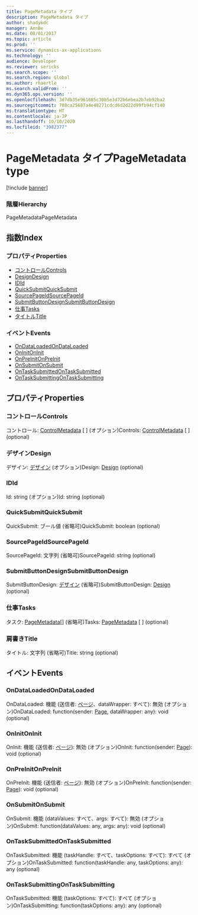```yaml
---
title: PageMetadata タイプ
description: PageMetadata タイプ
author: shadykdc
manager: AnnBe
ms.date: 08/01/2017
ms.topic: article
ms.prod: ''
ms.service: dynamics-ax-applications
ms.technology: ''
audience: Developer
ms.reviewer: sericks
ms.search.scope: ''
ms.search.region: Global
ms.author: rhaertle
ms.search.validFrom: ''
ms.dyn365.ops.version: ''
ms.openlocfilehash: 3d7db35e961685c30b5e3d72b6ebea2b7eb92ba2
ms.sourcegitcommit: 708ca25687a4e48271cdcd6d2d22d99fb94cf140
ms.translationtype: HT
ms.contentlocale: ja-JP
ms.lasthandoff: 10/10/2020
ms.locfileid: "3982377"
---
```

# <a name="pagemetadata-type"></a><span data-ttu-id="5f9b3-103">PageMetadata タイプ</span><span class="sxs-lookup"><span data-stu-id="5f9b3-103">PageMetadata type</span></span>

[!include [banner](../../../../includes/banner.md)]

### <a name="hierarchy"></a><span data-ttu-id="5f9b3-104">階層</span><span class="sxs-lookup"><span data-stu-id="5f9b3-104">Hierarchy</span></span>

<span data-ttu-id="5f9b3-105">PageMetadata</span><span class="sxs-lookup"><span data-stu-id="5f9b3-105">PageMetadata</span></span> <br>

## <a name="index"></a><span data-ttu-id="5f9b3-106">指数</span><span class="sxs-lookup"><span data-stu-id="5f9b3-106">Index</span></span>

### <a name="properties"></a><span data-ttu-id="5f9b3-107">プロパティ</span><span class="sxs-lookup"><span data-stu-id="5f9b3-107">Properties</span></span>

* [<span data-ttu-id="5f9b3-108">コントロール</span><span class="sxs-lookup"><span data-stu-id="5f9b3-108">Controls</span></span>](view-model-ipage-ipagemetadata.md#controls)
* [<span data-ttu-id="5f9b3-109">Design</span><span class="sxs-lookup"><span data-stu-id="5f9b3-109">Design</span></span>](view-model-ipage-ipagemetadata.md#design)
* [<span data-ttu-id="5f9b3-110">ID</span><span class="sxs-lookup"><span data-stu-id="5f9b3-110">Id</span></span>](view-model-ipage-ipagemetadata.md#id)
* [<span data-ttu-id="5f9b3-111">QuickSubmit</span><span class="sxs-lookup"><span data-stu-id="5f9b3-111">QuickSubmit</span></span>](view-model-ipage-ipagemetadata.md#quicksubmit)
* [<span data-ttu-id="5f9b3-112">SourcePageId</span><span class="sxs-lookup"><span data-stu-id="5f9b3-112">SourcePageId</span></span>](view-model-ipage-ipagemetadata.md#sourcepageid)
* [<span data-ttu-id="5f9b3-113">SubmitButtonDesign</span><span class="sxs-lookup"><span data-stu-id="5f9b3-113">SubmitButtonDesign</span></span>](view-model-ipage-ipagemetadata.md#submitbuttondesign)
* [<span data-ttu-id="5f9b3-114">仕事</span><span class="sxs-lookup"><span data-stu-id="5f9b3-114">Tasks</span></span>](view-model-ipage-ipagemetadata.md#tasks)
* [<span data-ttu-id="5f9b3-115">タイトル</span><span class="sxs-lookup"><span data-stu-id="5f9b3-115">Title</span></span>](view-model-ipage-ipagemetadata.md#title)

### <a name="events"></a><span data-ttu-id="5f9b3-116">イベント</span><span class="sxs-lookup"><span data-stu-id="5f9b3-116">Events</span></span>

* [<span data-ttu-id="5f9b3-117">OnDataLoaded</span><span class="sxs-lookup"><span data-stu-id="5f9b3-117">OnDataLoaded</span></span>](view-model-ipage-ipagemetadata.md#ondataloaded)
* [<span data-ttu-id="5f9b3-118">OnInit</span><span class="sxs-lookup"><span data-stu-id="5f9b3-118">OnInit</span></span>](view-model-ipage-ipagemetadata.md#oninit)
* [<span data-ttu-id="5f9b3-119">OnPreInit</span><span class="sxs-lookup"><span data-stu-id="5f9b3-119">OnPreInit</span></span>](view-model-ipage-ipagemetadata.md#onpreinit)
* [<span data-ttu-id="5f9b3-120">OnSubmit</span><span class="sxs-lookup"><span data-stu-id="5f9b3-120">OnSubmit</span></span>](view-model-ipage-ipagemetadata.md#onsubmit)
* [<span data-ttu-id="5f9b3-121">OnTaskSubmitted</span><span class="sxs-lookup"><span data-stu-id="5f9b3-121">OnTaskSubmitted</span></span>](view-model-ipage-ipagemetadata.md#ontasksubmitted)
* [<span data-ttu-id="5f9b3-122">OnTaskSubmitting</span><span class="sxs-lookup"><span data-stu-id="5f9b3-122">OnTaskSubmitting</span></span>](view-model-ipage-ipagemetadata.md#ontasksubmitting)

## <a name="properties"></a><span data-ttu-id="5f9b3-123">プロパティ</span><span class="sxs-lookup"><span data-stu-id="5f9b3-123">Properties</span></span>

### <a name="controls"></a><span data-ttu-id="5f9b3-124">コントロール</span><span class="sxs-lookup"><span data-stu-id="5f9b3-124">Controls</span></span>

<span data-ttu-id="5f9b3-125">コントロール: [ControlMetadata](view-model-control-basecontrol-icontrol-icontrolmetadata.md) \[ \] (オプション)</span><span class="sxs-lookup"><span data-stu-id="5f9b3-125">Controls: [ControlMetadata](view-model-control-basecontrol-icontrol-icontrolmetadata.md) \[ \] (optional)</span></span> 




### <a name="design"></a><span data-ttu-id="5f9b3-126">デザイン</span><span class="sxs-lookup"><span data-stu-id="5f9b3-126">Design</span></span>

<span data-ttu-id="5f9b3-127">デザイン: [デザイン](view-model-ipage-idesign.md) (オプション)</span><span class="sxs-lookup"><span data-stu-id="5f9b3-127">Design: [Design](view-model-ipage-idesign.md) (optional)</span></span> 




### <a name="id"></a><span data-ttu-id="5f9b3-128">ID</span><span class="sxs-lookup"><span data-stu-id="5f9b3-128">Id</span></span>

<span data-ttu-id="5f9b3-129">Id: string (オプション)</span><span class="sxs-lookup"><span data-stu-id="5f9b3-129">Id: string (optional)</span></span> 




### <a name="quicksubmit"></a><span data-ttu-id="5f9b3-130">QuickSubmit</span><span class="sxs-lookup"><span data-stu-id="5f9b3-130">QuickSubmit</span></span>

<span data-ttu-id="5f9b3-131">QuickSubmit: ブール値 (省略可)</span><span class="sxs-lookup"><span data-stu-id="5f9b3-131">QuickSubmit: boolean (optional)</span></span> 




### <a name="sourcepageid"></a><span data-ttu-id="5f9b3-132">SourcePageId</span><span class="sxs-lookup"><span data-stu-id="5f9b3-132">SourcePageId</span></span>

<span data-ttu-id="5f9b3-133">SourcePageId: 文字列 (省略可)</span><span class="sxs-lookup"><span data-stu-id="5f9b3-133">SourcePageId: string (optional)</span></span> 




### <a name="submitbuttondesign"></a><span data-ttu-id="5f9b3-134">SubmitButtonDesign</span><span class="sxs-lookup"><span data-stu-id="5f9b3-134">SubmitButtonDesign</span></span>

<span data-ttu-id="5f9b3-135">SubmitButtonDesign: [デザイン](view-model-ipage-idesign.md) (省略可)</span><span class="sxs-lookup"><span data-stu-id="5f9b3-135">SubmitButtonDesign: [Design](view-model-ipage-idesign.md) (optional)</span></span> 




### <a name="tasks"></a><span data-ttu-id="5f9b3-136">仕事</span><span class="sxs-lookup"><span data-stu-id="5f9b3-136">Tasks</span></span>

<span data-ttu-id="5f9b3-137">タスク: [PageMetadata](view-model-ipage-ipagemetadata.md)\[\] (省略可)</span><span class="sxs-lookup"><span data-stu-id="5f9b3-137">Tasks: [PageMetadata](view-model-ipage-ipagemetadata.md) \[ \] (optional)</span></span> 




### <a name="title"></a><span data-ttu-id="5f9b3-138">肩書き</span><span class="sxs-lookup"><span data-stu-id="5f9b3-138">Title</span></span>

<span data-ttu-id="5f9b3-139">タイトル: 文字列 (省略可)</span><span class="sxs-lookup"><span data-stu-id="5f9b3-139">Title: string (optional)</span></span> 




## <a name="events"></a><span data-ttu-id="5f9b3-140">イベント</span><span class="sxs-lookup"><span data-stu-id="5f9b3-140">Events</span></span>

### <a name="ondataloaded"></a><span data-ttu-id="5f9b3-141">OnDataLoaded</span><span class="sxs-lookup"><span data-stu-id="5f9b3-141">OnDataLoaded</span></span>

<span data-ttu-id="5f9b3-142">OnDataLoaded: 機能 (送信者: [ページ](view-model-ipage-ipage.md)、dataWrapper: すべて): 無効 (オプション)</span><span class="sxs-lookup"><span data-stu-id="5f9b3-142">OnDataLoaded: function(sender: [Page](view-model-ipage-ipage.md), dataWrapper: any): void (optional)</span></span> 




### <a name="oninit"></a><span data-ttu-id="5f9b3-143">OnInit</span><span class="sxs-lookup"><span data-stu-id="5f9b3-143">OnInit</span></span>

<span data-ttu-id="5f9b3-144">OnInit: 機能 (送信者: [ページ](view-model-ipage-ipage.md)): 無効 (オプション)</span><span class="sxs-lookup"><span data-stu-id="5f9b3-144">OnInit: function(sender: [Page](view-model-ipage-ipage.md)): void (optional)</span></span> 




### <a name="onpreinit"></a><span data-ttu-id="5f9b3-145">OnPreInit</span><span class="sxs-lookup"><span data-stu-id="5f9b3-145">OnPreInit</span></span>

<span data-ttu-id="5f9b3-146">OnPreInit: 機能 (送信者: [ページ](view-model-ipage-ipage.md)): 無効 (オプション)</span><span class="sxs-lookup"><span data-stu-id="5f9b3-146">OnPreInit: function(sender: [Page](view-model-ipage-ipage.md)): void (optional)</span></span> 




### <a name="onsubmit"></a><span data-ttu-id="5f9b3-147">OnSubmit</span><span class="sxs-lookup"><span data-stu-id="5f9b3-147">OnSubmit</span></span>

<span data-ttu-id="5f9b3-148">OnSubmit: 機能 (dataValues: すべて、args: すべて): 無効 (オプション)</span><span class="sxs-lookup"><span data-stu-id="5f9b3-148">OnSubmit: function(dataValues: any, args: any): void (optional)</span></span> 




### <a name="ontasksubmitted"></a><span data-ttu-id="5f9b3-149">OnTaskSubmitted</span><span class="sxs-lookup"><span data-stu-id="5f9b3-149">OnTaskSubmitted</span></span>

<span data-ttu-id="5f9b3-150">OnTaskSubmitted: 機能 (taskHandle: すべて、taskOptions: すべて): すべて (オプション)</span><span class="sxs-lookup"><span data-stu-id="5f9b3-150">OnTaskSubmitted: function(taskHandle: any, taskOptions: any): any (optional)</span></span> 




### <a name="ontasksubmitting"></a><span data-ttu-id="5f9b3-151">OnTaskSubmitting</span><span class="sxs-lookup"><span data-stu-id="5f9b3-151">OnTaskSubmitting</span></span>

<span data-ttu-id="5f9b3-152">OnTaskSubmitted: 機能 (taskOptions: すべて): すべて (オプション)</span><span class="sxs-lookup"><span data-stu-id="5f9b3-152">OnTaskSubmitting: function(taskOptions: any): any (optional)</span></span> 




